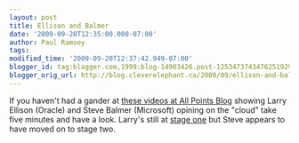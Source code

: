 ```yaml
---
layout: post
title: Ellison and Balmer
date: '2009-09-20T12:35:00.000-07:00'
author: Paul Ramsey
tags: 
modified_time: '2009-09-20T12:37:42.949-07:00'
blogger_id: tag:blogger.com,1999:blog-14903426.post-1253473743476251929
blogger_orig_url: http://blog.cleverelephant.ca/2009/09/ellison-and-balmer.html
---
```


If you haven't had a gander at [these videos at All Points Blog](http://apb.directionsmag.com/archives/6475-Larry-Ellison-Steve-Ballmer-on-Cloud-Computing.html) showing Larry Ellison (Oracle) and Steve Balmer (Microsoft) opining on the "cloud" take five minutes and have a look. Larry's still at [stage one](http://en.wikipedia.org/wiki/Kübler-Ross_model) but Steve appears to have moved on to stage two.

